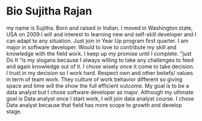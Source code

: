 
# Bio Sujitha Rajan 
my name is Sujitha. Born and raised in Indian. I moved in Washington state, USA on 2009.I will and interest to learning new and self-skill developer and I can adapt to any situation. Just join in Year Up program first quarter. I am major in software developer.  Would to love to contribute my skill and knowledge with the field work. I keep up my promise until I complete. "just Do It “is my slogans because I always willing to take any challenges to feed and again knowledge out of it. 
I chose wisely once it come to take decision. I trust in my decision so I work hard. Respect own and other beliefs/ values in term of team work. They culture of work behavior different so giving space and time will the show the full efficient outcome. My goal is to be a data analyst but I chose software developer as major. Although my ultimate goal is Data analyst once I start work, I will join data analyst course. I chose Data analyst because that field has more scope to growth and develop stage. 
